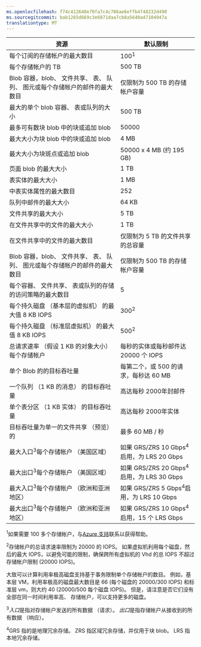 ```yaml
---
ms.openlocfilehash: f74c412640e70fa7c4c786ae6effb4f48232d490
ms.sourcegitcommit: bab1265d669c3e6871daa7cb8a5640a47104947a
translationtype: MT
---
```

资源|默认限制
---|---
每个订阅的存储帐户的最大数目|100<sup>1</sup>
每个存储帐户的 TB|500 TB
Blob 容器，blob、 文件共享、 表、 队列、 图元或每个存储帐户的邮件的最大数目|仅限制为 500 TB 的存储帐户容量
最大的单个 blob 容器、 表或队列的大小|500 TB
最多可有数块 blob 中的块或追加 blob|50000
最大大小为块 blob 中的块或追加 blob|4 MB
最大大小为块斑点或追加 blob|50000 x 4 MB (约 195 GB) 
页面 blob 的最大大小 |1 TB
表实体的最大大小|1 MB
中表实体属性的最大数目|252
队列中邮件的最大大小|64 KB
文件共享的最大大小|5 TB
在文件共享中的文件的最大大小|1 TB
在文件共享中的文件的最大数目|仅限制为 5 TB 的文件共享的总容量
Blob 容器，blob、 文件共享、 表、 队列、 图元或每个存储帐户的邮件的最大数目|仅限制为 500 TB 的存储帐户容量
每个容器、 文件共享、 表或队列的存储的访问策略的最大数目|5
每个持久磁盘 （基本层的虚拟机） 的最大值 8 KB IOPS|300<sup>2</sup>
每个持久磁盘 （标准层虚拟机） 的最大值 8 KB IOPS|500<sup>2</sup>
总请求速率 （假设 1 KB 的对象大小） 每个存储帐户|每秒的实体或每秒邮件达 20000 个 IOPS
单个 Blob 的的目标吞吐量|每第二个，或 500 的请求，每秒达 60 MB
一个队列 （1 KB 的消息） 的目标吞吐量|高达每秒 2000年封邮件
单个表分区 （1 KB 实体） 的目标吞吐量|高达每秒 2000年实体
目标吞吐量为单一的文件共享 （预览） 的|最多 60 MB / 秒
最大入口<sup>3</sup>每个存储帐户 （美国区域）|如果 GRS/ZRS 10 Gbps<sup>4</sup>启用，为 LRS 20 Gbps
最大出口<sup>3</sup>每个存储帐户 （美国区域）|如果 GRS/ZRS 20 Gbps<sup>4</sup>启用，为 LRS 30 Gbps
最大入口<sup>3</sup>每个存储帐户 （欧洲和亚洲地区）|如果 GRS/ZRS 5 Gbps<sup>4</sup>启用，为 LRS 10 Gbps
最大出口<sup>3</sup>每个存储帐户 （欧洲和亚洲地区）|如果 GRS/ZRS 10 Gbps<sup>4</sup>启用，15 个 LRS Gbps

<sup>1</sup>如果需要 100 多个存储帐户，与[Azure 支持](http://azure.microsoft.com/support/faq/)联系以获得帮助。

<sup>2</sup>存储帐户的总请求速率限制为 20000 的 IOPS。 如果虚拟机利用每个磁盘，然后的最大 IOPS，以避免可能的限制，确保跨所有虚拟机的 Vhd 的总 IOPS 不超过存储帐户限制 (20000 IOPS)。

大致可以计算利用率极高磁盘支持基于事务限制单个存储帐户的数目。 例如，基本层 VM，利用率极高的磁盘最大数目是 66 (每个磁盘的 20000/300 IOPS) 和标准层 vm，则大约 40 (20000/500 每个磁盘 IOPS)。 但是，请注意是否它们没有全部在同一时间利用率高、 存储帐户，可以支持更多的磁盘。

<sup>3</sup>*入口*是指对存储帐户发送的所有数据 （请求）。 *出口*是指存储帐户从接收到的所有数据 （响应）。  

<sup>4</sup>GRS 指的是地理冗余存储。 ZRS 指区域冗余存储，并仅用于块 blob。 LRS 指本地冗余存储。 
